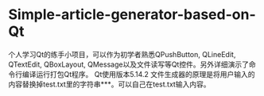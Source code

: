 # Simple-article-generator-based-on-Qt
个人学习Qt的练手小项目，可以作为初学者熟悉QPushButton, QLineEdit, QTextEdit, QBoxLayout, QMessage以及文件读写等Qt控件。另外详细演示了命令行编译运行打包Qt程序。
Qt使用版本5.14.2
文件生成器的原理是将用户输入的内容替换掉test.txt里的字符串***。可以自己在test.txt输入内容。

